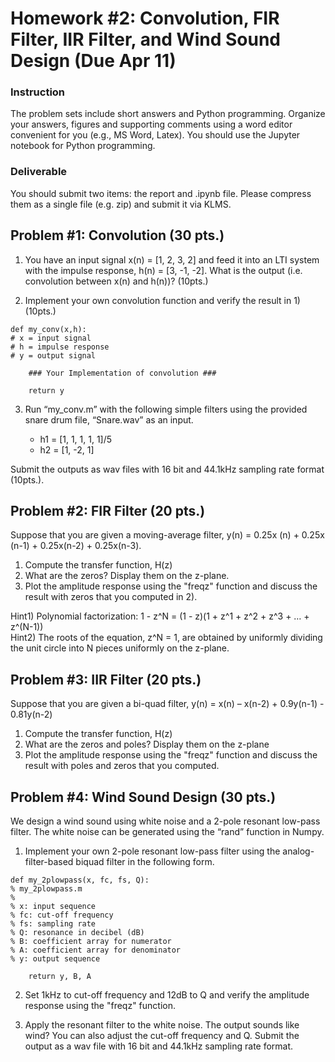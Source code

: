 # Homework #2: Convolution, FIR Filter, IIR Filter, and Wind Sound Design (Due Apr 11)

### Instruction

The problem sets include short answers and Python programming. Organize your answers, figures and supporting comments using a word editor convenient for you (e.g., MS Word, Latex). You should use the Jupyter notebook for Python programming. 

### Deliverable 
You should submit two items: the report and .ipynb file. Please compress them as a single file (e.g. zip) and submit it via KLMS.

## Problem #1: Convolution (30 pts.)

1. You have an input signal x(n) = [1, 2, 3, 2] and feed it into an LTI system with the impulse response, h(n) = [3, -1, -2]. What is the output (i.e. convolution between x(n) and h(n))? (10pts.)


2. Implement your own convolution function and verify the result in 1) (10pts.)

```
def my_conv(x,h):
# x = input signal
# h = impulse response
# y = output signal

    ### Your Implementation of convolution ###

    return y 
```

3. Run “my_conv.m” with the following simple filters using the provided snare drum file, “Snare.wav” as an input. 

    - h1 = [1, 1, 1, 1, 1]/5
    - h2 = [1, -2, 1]

Submit the outputs as wav files with 16 bit and 44.1kHz sampling rate format (10pts.). 


## Problem #2: FIR Filter (20 pts.)

Suppose that you are given a moving-average filter, y(n) = 0.25x (n) + 0.25x (n-1) + 0.25x(n-2) + 0.25x(n-3).  

1. Compute the transfer function, H(z)
2. What are the zeros?  Display them on the z-plane.
3. Plot the amplitude response using the "freqz" function and discuss the result with zeros that you computed in 2).   

Hint1) Polynomial factorization:  1 - z^N = (1 - z)(1 + z^1 + z^2 + z^3 + … + z^(N-1))  
Hint2) The roots of the equation, z^N = 1, are obtained by uniformly dividing the unit circle into N pieces uniformly on the z-plane. 


## Problem #3: IIR Filter (20 pts.)
Suppose that you are given a bi-quad filter, y(n) =  x(n) – x(n-2) + 0.9y(n-1) - 0.81y(n-2)

1. Compute the transfer function, H(z)
2. What are the zeros and poles? Display them on the z-plane
3. Plot the amplitude response using the "freqz" function and discuss the result with poles and zeros that you computed.   


## Problem #4: Wind Sound Design (30 pts.)
We design a wind sound using white noise and a 2-pole resonant low-pass filter. The white noise can be generated using the “rand” function in Numpy. 

1. Implement your own 2-pole resonant low-pass filter using the analog-filter-based biquad filter in the following form.


```
def my_2plowpass(x, fc, fs, Q):
% my_2plowpass.m
%
% x: input sequence
% fc: cut-off frequency 
% fs: sampling rate
% Q: resonance in decibel (dB)
% B: coefficient array for numerator
% A: coefficient array for denominator
% y: output sequence

    return y, B, A
```


2. Set 1kHz to cut-off frequency and 12dB to Q and verify the amplitude response using the "freqz" function.


3. Apply the resonant filter to the white noise. The output sounds like wind? You can also adjust the cut-off frequency and Q. Submit the output as a wav file with 16 bit and 44.1kHz sampling rate format. 



